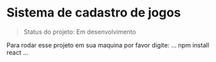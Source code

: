 <h1>Sistema de cadastro de jogos</h1>

>Status do projeto: Em desenvolvimento

Para rodar esse projeto em sua maquina por favor digite:
...
npm install react
...
